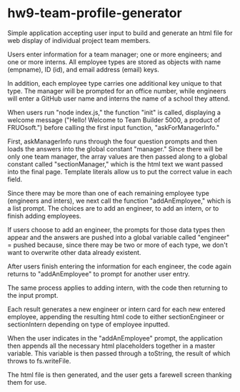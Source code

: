 # hw9-team-profile-generator

Simple application accepting user input to build and generate an html file for web display of individual project team members.

Users enter information for a team manager; one or more engineers; and one or more interns. All employee types are stored as objects with name (empname), ID (id), and email address (email) keys.

In addition, each employee type carries one additional key unique to that type. The manager will be prompted for an office number, while engineers will enter a GitHub user name and interns the name of a school they attend.

When users run "node index.js," the function "init" is called, displaying a welcome message ("Hello! Welcome to Team Builder 5000, a product of FRUOsoft.") before calling the first input function, "askForManagerInfo." 

First, askManagerInfo runs through the four question prompts and then loads the answers into the global constant "manager." Since there will be only one team manager, the array values are then passed along to a global constant called "sectionManager," which is the html text we want passed into the final page. Template literals allow us to put the correct value in each field.

Since there may be more than one of each remaining employee type (engineers and inters), we next call the function "addAnEmployee," which is a list prompt. The choices are to add an engineer, to add an intern, or to finish adding employees.

If users choose to add an engineer, the prompts for those data types then appear and the answers are pushed into a global variable called "engineer" = pushed because, since there may be two or more of each type, we don't want to overwrite other data already existent.

After users finish entering the information for each engineer, the code again returns to "addAnEmployee" to prompt for another user entry. 

The same process applies to adding intern, with the code then returning to the input prompt.

Each result generates a new engineer or intern card for each new entered employee, appending the resulting html code to either sectionEngineer or sectionIntern depending on type of employee inputted.

When the user indicates in the "addAnEmployee" prompt, the application then appends all the necessary html placeholders together in a master variable. This variable is then passed through a toString, the result of which throws to fs.writeFile.

The html file is then generated, and the user gets a farewell screen thanking them for use.


